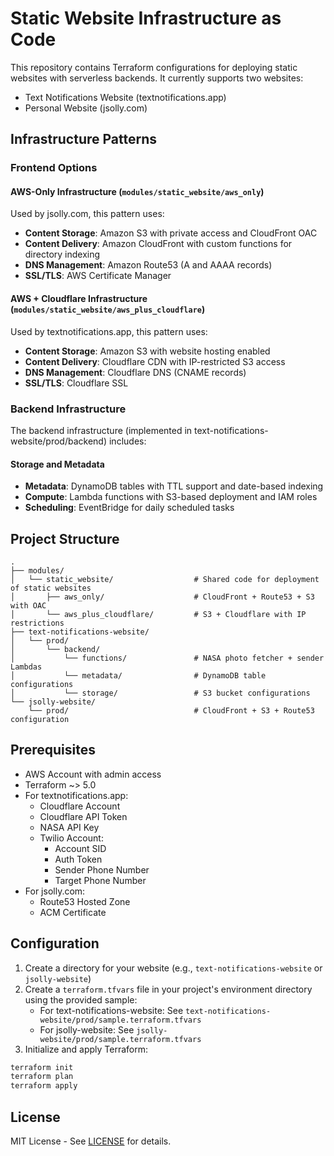 # Static Website Infrastructure as Code

This repository contains Terraform configurations for deploying static websites with serverless backends. It currently supports two websites:
- Text Notifications Website (textnotifications.app)
- Personal Website (jsolly.com)

## Infrastructure Patterns

### Frontend Options

#### AWS-Only Infrastructure (`modules/static_website/aws_only`)
Used by jsolly.com, this pattern uses:
- **Content Storage**: Amazon S3 with private access and CloudFront OAC
- **Content Delivery**: Amazon CloudFront with custom functions for directory indexing
- **DNS Management**: Amazon Route53 (A and AAAA records)
- **SSL/TLS**: AWS Certificate Manager

#### AWS + Cloudflare Infrastructure (`modules/static_website/aws_plus_cloudflare`)
Used by textnotifications.app, this pattern uses:
- **Content Storage**: Amazon S3 with website hosting enabled
- **Content Delivery**: Cloudflare CDN with IP-restricted S3 access
- **DNS Management**: Cloudflare DNS (CNAME records)
- **SSL/TLS**: Cloudflare SSL

### Backend Infrastructure
The backend infrastructure (implemented in text-notifications-website/prod/backend) includes:

#### Storage and Metadata
- **Metadata**: DynamoDB tables with TTL support and date-based indexing
- **Compute**: Lambda functions with S3-based deployment and IAM roles
- **Scheduling**: EventBridge for daily scheduled tasks

## Project Structure
```
.
├── modules/
│   └── static_website/                  # Shared code for deployment of static websites
│       ├── aws_only/                    # CloudFront + Route53 + S3 with OAC
│       └── aws_plus_cloudflare/         # S3 + Cloudflare with IP restrictions
├── text-notifications-website/
│   └── prod/
│       └── backend/       
│           └── functions/               # NASA photo fetcher + sender Lambdas
│           └── metadata/                # DynamoDB table configurations
│           └── storage/                 # S3 bucket configurations
└── jsolly-website/
    └── prod/                            # CloudFront + S3 + Route53 configuration
```

## Prerequisites

- AWS Account with admin access
- Terraform ~> 5.0
- For textnotifications.app:
  - Cloudflare Account
  - Cloudflare API Token
  - NASA API Key
  - Twilio Account:
    - Account SID
    - Auth Token
    - Sender Phone Number
    - Target Phone Number
- For jsolly.com:
  - Route53 Hosted Zone
  - ACM Certificate

## Configuration

1. Create a directory for your website (e.g., `text-notifications-website` or `jsolly-website`)
2. Create a `terraform.tfvars` file in your project's environment directory using the provided sample:
   - For text-notifications-website: See `text-notifications-website/prod/sample.terraform.tfvars`
   - For jsolly-website: See `jsolly-website/prod/sample.terraform.tfvars`
3. Initialize and apply Terraform:
```bash
terraform init
terraform plan
terraform apply
```

## License

MIT License - See [LICENSE](LICENSE) for details.